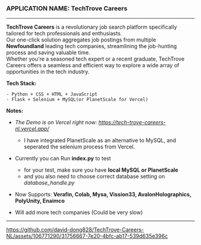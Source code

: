  <h3>APPLICATION NAME:  TechTrove Careers </h3>
 
------ 


**TechTrove Careers** is a revolutionary job search platform specifically tailored for tech professionals and enthusiasts.<br>
Our one-click solution aggregates job postings from multiple **Newfoundland** leading tech companies, streamlining the job-hunting process and saving valuable time.<br>
                      Whether you're a seasoned tech expert or a recent graduate, TechTrove Careers offers a seamless and efficient way to explore a wide array of opportunities in the tech industry.<br>
   
 **Tech Stack:**

    - Python + CSS + HTML + JavaScript
    - Flask + Selenium + MySQL(or PlanetScale for Vercel)
  
**Notes:**                  
- *The Demo is on Vercel right now: https://tech-trove-careers-nl.vercel.app/*
  - I have integrated PlanetScale as an alternative to MySQL, and seperated the selenium process from Vercel.

- Currently you can Run **index.py** to test
  - for your test, make sure you have **local MySQL or PlanetScale**
  - and you also need to choose correct database setting on *database_handle.py*

- Now Supports: **Verafin, Colab, Mysa, Vission33, AvalonHolographics, PolyUnity, Enaimco**
- Will add more tech companies (Could be very slow)

----



https://github.com/david-dong828/TechTrove-Careers-NL/assets/106771290/31756667-7e20-4bfc-ab17-539d635e396c
